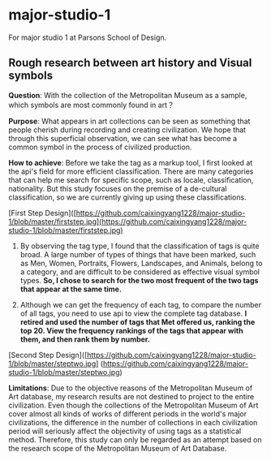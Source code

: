 # major-studio-1
For major studio 1 at Parsons School of Design.
## Rough research between art history and Visual symbols

**Question**: With the collection of the Metropolitan Museum as a sample, which symbols are most commonly found in art？

**Purpose**: What appears in art collections can be seen as something that people cherish during recording and creating civilization. We hope that through this superficial observation, we can see what has become a common symbol in the process of civilized production.

**How to achieve**: Before we take the tag as a markup tool, I first looked at the api's field for more efficient classification. There are many categories that can help me search for specific scope, such as locale, classification, nationality. But this study focuses on the premise of a de-cultural classification, so we are currently giving up using these classifications.

[First Step Design]([https://github.com/caixingyang1228/major-studio-1/blob/master/firststep.jpg](https://github.com/caixingyang1228/major-studio-1/blob/master/firststep.jpg)

1. By observing the tag type, I found that the classification of tags is quite broad. A large number of types of things that have been marked, such as Men, Women, Portraits, Flowers, Landscapes, and Animals, belong to a category, and are difficult to be considered as effective visual symbol types.
**So, I chose to search for the two most frequent of the two tags that appear at the same time.**

2. Although we can get the frequency of each tag, to compare the number of all tags, you need to use api to view the complete tag database. **I retired and used the number of tags that Met offered us, ranking the top 20. View the frequency rankings of the tags that appear with them, and then rank them by number.**

[Second Step Design]([https://github.com/caixingyang1228/major-studio-1/blob/master/steptwo.jpg]
(https://github.com/caixingyang1228/major-studio-1/blob/master/steptwo.jpg)

**Limitations**: Due to the objective reasons of the Metropolitan Museum of Art database, my research results are not destined to project to the entire civilization. Even though the collections of the Metropolitan Museum of Art cover almost all kinds of works of different periods in the world's major civilizations, the difference in the number of collections in each civilization period will seriously affect the objectivity of using tags as a statistical method. Therefore, this study can only be regarded as an attempt based on the research scope of the Metropolitan Museum of Art Database.
